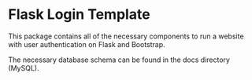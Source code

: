 Flask Login Template
====================

This package contains all of the necessary components to run a website with
user authentication on Flask and Bootstrap.

The necessary database schema can be found in the docs directory (MySQL).
